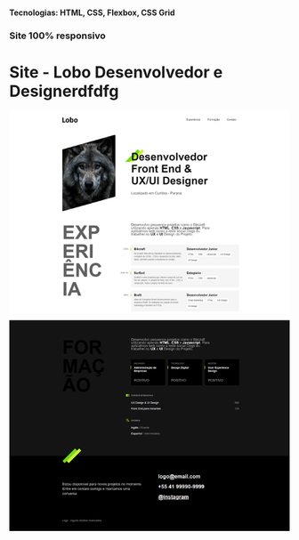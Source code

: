 <h4>Tecnologias: HTML, CSS, Flexbox, CSS Grid</h4>
<h3>Site 100% responsivo</h3>

# Site - Lobo Desenvolvedor e Designerdfdfg
<img src="https://github.com/dieegobs/Lobo---Desenvolvedor-e-Designer/blob/main/img/lobo.png?raw=true"/>

































